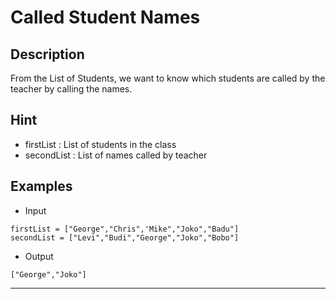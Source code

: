 # Called Student Names

## Description

From the List of Students, we want to know which students are called by the teacher by calling the names.

## Hint

- firstList : List of students in the class
- secondList : List of names called by teacher

## Examples

- Input

```
firstList = ["George","Chris",'Mike","Joko","Badu"]
secondList = ["Levi","Budi","George","Joko","Bobo"]
```

- Output

```
["George","Joko"]
```

---
